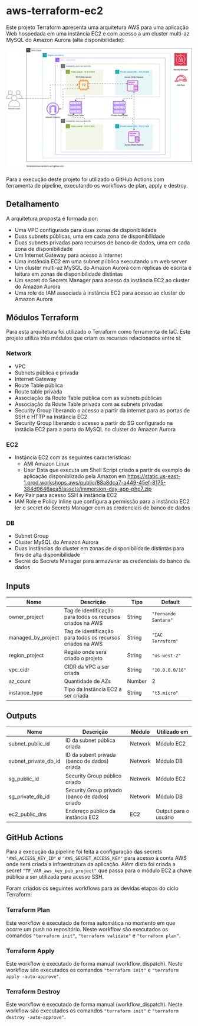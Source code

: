 # aws-terraform-ec2

Este projeto Terraform apresenta uma arquitetura AWS para uma aplicação Web hospedada em uma instância EC2 e com acesso a um cluster multi-az MySQL do Amazon Aurora (alta disponibilidade):

![AWS Architecure - v1](./images/aws-terraform-ec2.png)

Para a execução deste projeto foi utilizado o GitHub Actions com ferramenta de pipeline, executando os workflows de plan, apply e destroy.

## Detalhamento
A arquitetura proposta é formada por:
- Uma VPC configurada para duas zonas de disponibilidade
- Duas subnets públicas, uma em cada zona de disponibilidade
- Duas subnets privadas para recursos de banco de dados, uma em cada zona de disponibilidade
- Um Internet Gateway para acesso à Internet
- Uma instância EC2 em uma subnet pública executando um web server
- Um cluster multi-az MySQL do Amazon Aurora com réplicas de escrita e leitura em zonas de disponibilidade distintas
- Um secret do Secrets Manager para acesso da instância EC2 ao cluster do Amazon Aurora
- Uma role do IAM associada à instância EC2 para acesso ao cluster do Amazon Aurora

## Módulos Terraform
Para esta arquitetura foi utilizado o Terraform como ferramenta de IaC. Este projeto utiliza três módulos que criam os recursos relacionados entre si:

### Network
- VPC
- Subnets pública e privada
- Internet Gateway
- Route Table pública
- Route table privada
- Associação da Route Table pública com as subnets públicas
- Associação da Route Table privada com as subnets privadas
- Security Group liberando o acesso a partir da internet para as portas de SSH e HTTP na instância EC2
- Security Group liberando o acesso a partir do SG configurado na instâcia EC2 para a porta do MySQL no cluster do Amazon Aurora

### EC2
- Instância EC2 com as seguintes características:
    - AMI Amazon Linux
    - User Data que executa um Shell Script criado a partir de exemplo de aplicação disponiblizado pela Amazon em https://static.us-east-1.prod.workshops.aws/public/88a8dca7-a449-45ef-8175-384d9646aea5/assets/immersion-day-app-php7.zip
- Key Pair para acesso SSH à instância EC2
- IAM Role e Policy Inline que configura a permissão para a instância EC2 ler o secret do Secrets Manager com as credenciais de banco de dados

### DB
- Subnet Group
- Cluster MySQL do Amazon Aurora
- Duas instâncias do cluster em zonas de disponibilidade distintas para fins de alta disponibilidade
- Secret do Secrets Manager para armazenar as credenciais do banco de dados


## Inputs

| Nome | Descrição | Tipo | Default |
| -------------- | -------------- | ------------- | ------------- |
| owner_project | Tag de identificação para todos os recursos criados na AWS | String | `"Fernando Santana"` |
| managed_by_project | Tag de identificação para todos os recursos criados na AWS | String | `"IAC Terraform"` |
| region_project | Região onde será criado o projeto | String | `"us-west-2"` |
| vpc_cidr | CIDR da VPC a ser criada | String | `"10.0.0.0/16"` |
| az_count | Quantidade de AZs | Number | 2 |
| instance_type | Tipo da Instância EC2 a ser criada | String | `"t3.micro"` |

## Outputs

| Nome | Descrição | Módulo | Utilizado em |
| -------------- | -------------- | ------------- | ------------- |
| subnet_public_id | ID da subnet pública criada | Network | Módulo EC2 |
| subnet_private_db_id | ID da subent privada (banco de dados) criada | Network | Módulo DB |
| sg_public_id | Security Group público criado | Network | Módulo EC2 |
| sg_private_db_id | Security Group privado (banco de dados) criado | Network | Módulo DB |
| ec2_public_dns | Endereço público da instância EC2 | EC2 | Output para o usuário |

## GitHub Actions

Para a execução da pipeline foi feita a configuração das secrets `"AWS_ACCESS_KEY_ID"` e `"AWS_SECRET_ACCESS_KEY"` para acesso à conta AWS onde será criada a infraestrutura da aplicação. Além disto foi criada a secret `"TF_VAR_aws_key_pub_project"` que passa para o módulo EC2 a chave pública a ser utilizada para acesso SSH. 

Foram criados os seguintes workflows para as devidas etapas do ciclo Terraform:

### Terraform Plan

Este workflow é executado de forma automática no momento em que ocorre um push no repositório. Neste workflow são executados os comandos `"terraform init"`, `"terraform validate"` e `"terraform plan"`.

### Terraform Apply

Este workflow é executado de forma manual (workflow_dispatch). Neste workflow são executados os comandos `"terraform init"` e `"terraform apply -auto-approve"`.

### Terraform Destroy

Este workflow é executado de forma manual (workflow_dispatch). Neste workflow são executados os comandos `"terraform init"` e `"terraform destroy -auto-approve"`.

